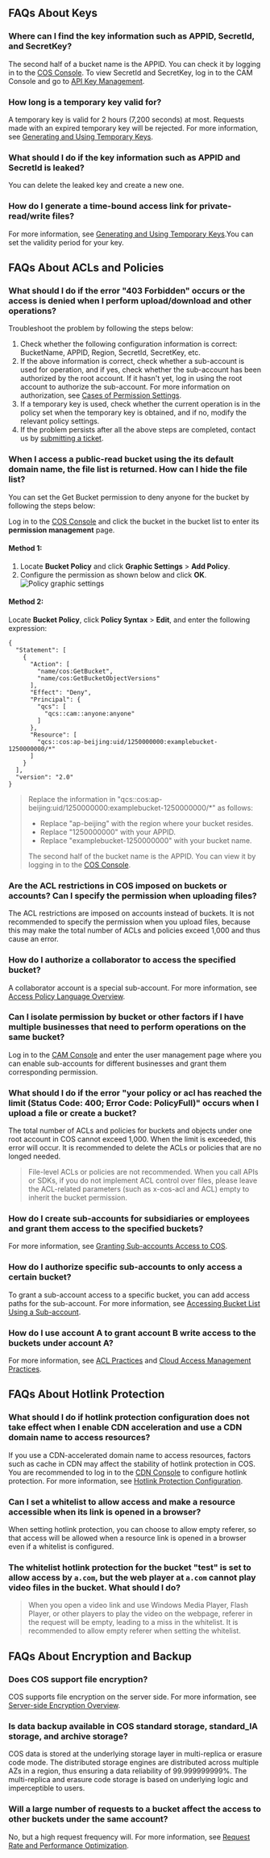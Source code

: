 ## FAQs About Keys

### Where can I find the key information such as APPID, SecretId, and SecretKey?

The second half of a bucket name is the APPID. You can check it by logging in to the [COS Console](https://console.cloud.tencent.com/cos5/bucket). To view SecretId and SecretKey, log in to the CAM Console and go to [API Key Management](https://console.cloud.tencent.com/cam/capi).

### How long is a temporary key valid for?

A temporary key is valid for 2 hours (7,200 seconds) at most. Requests made with an expired temporary key will be rejected. For more information, see [Generating and Using Temporary Keys](https://intl.cloud.tencent.com/document/product/436/14048).

### What should I do if the key information such as APPID and SecretId is leaked?

You can delete the leaked key and create a new one.

### How do I generate a time-bound access link for private-read/write files?

For more information, see [Generating and Using Temporary Keys](https://intl.cloud.tencent.com/document/product/436/14048).You can set the validity period for your key.

## FAQs About ACLs and Policies

### What should I do if the error "403 Forbidden" occurs or the access is denied when I perform upload/download and other operations?

Troubleshoot the problem by following the steps below:

1. Check whether the following configuration information is correct:
   BucketName, APPID, Region, SecretId, SecretKey, etc.
2. If the above information is correct, check whether a sub-account is used for operation, and if yes, check whether the sub-account has been authorized by the root account. If it hasn't yet, log in using the root account to authorize the sub-account.
   For more information on authorization, see [Cases of Permission Settings](https://intl.cloud.tencent.com/document/product/436/12514).
3. If a temporary key is used, check whether the current operation is in the policy set when the temporary key is obtained, and if no, modify the relevant policy settings.
4. If the problem persists after all the above steps are completed, contact us by [submitting a ticket](https://console.cloud.tencent.com/workorder/category?level1_id=83&level2_id=84&source=0&data_title=%E5%AF%B9%E8%B1%A1%E5%AD%98%E5%82%A8%20COS&step=1).

### When I access a public-read bucket using the its default domain name, the file list is returned. How can I hide the file list?

You can set the Get Bucket permission to deny anyone for the bucket by following the steps below:

Log in to the [COS Console](https://console.cloud.tencent.com/cos5) and click the bucket in the bucket list to enter its **permission management** page.

#### Method 1:

1. Locate **Bucket Policy** and click **Graphic Settings** > **Add Policy**.
2. Configure the permission as shown below and click **OK**.
   ![Policy graphic settings](https://main.qcloudimg.com/raw/6c9262116cb78654ea5c25d9ba483595.png)

#### Method 2:

Locate **Bucket Policy**, click **Policy Syntax** > **Edit**, and enter the following expression:
```
{
  "Statement": [
    {
      "Action": [
        "name/cos:GetBucket",
        "name/cos:GetBucketObjectVersions"
      ],
      "Effect": "Deny",
      "Principal": {
        "qcs": [
          "qcs::cam::anyone:anyone"
        ]
      },
      "Resource": [
        "qcs::cos:ap-beijing:uid/1250000000:examplebucket-1250000000/*"
      ]
    }
  ],
  "version": "2.0"
}
```

>Replace the information in "qcs::cos:ap-beijing:uid/1250000000:examplebucket-1250000000/*" as follows:
> - Replace "ap-beijing" with the region where your bucket resides.
> - Replace "1250000000" with your APPID.
> - Replace "examplebucket-1250000000" with your bucket name.
>
> The second half of the bucket name is the APPID. You can view it by logging in to the [COS Console](https://console.cloud.tencent.com/cos5/bucket).

### Are the ACL restrictions in COS imposed on buckets or accounts? Can I specify the permission when uploading files?

The ACL restrictions are imposed on accounts instead of buckets. It is not recommended to specify the permission when you upload files, because this may make the total number of ACLs and policies exceed 1,000 and thus cause an error.

### How do I authorize a collaborator to access the specified bucket?

A collaborator account is a special sub-account. For more information, see [Access Policy Language Overview](https://intl.cloud.tencent.com/document/product/436/18023).

### Can I isolate permission by bucket or other factors if I have multiple businesses that need to perform operations on the same bucket?

Log in to the [CAM Console](https://console.cloud.tencent.com/cam/overview) and enter the user management page where you can enable sub-accounts for different businesses and grant them corresponding permission.

### What should I do if the error "your policy or acl has reached the limit (Status Code: 400; Error Code: PolicyFull)" occurs when I upload a file or create a bucket?

The total number of ACLs and policies for buckets and objects under one root account in COS cannot exceed 1,000. When the limit is exceeded, this error will occur. It is recommended to delete the ACLs or policies that are no longed needed.

>File-level ACLs or policies are not recommended. When you call APIs or SDKs, if you do not implement ACL control over files, please leave the ACL-related parameters (such as x-cos-acl and ACL) empty to inherit the bucket permission.

### How do I create sub-accounts for subsidiaries or employees and grant them access to the specified buckets?

For more information, see [Granting Sub-accounts Access to COS](https://cloud.tencent.com/document/product/436/11714).

### How do I authorize specific sub-accounts to only access a certain bucket?

To grant a sub-account access to a specific bucket, you can add access paths for the sub-account. For more information, see [Accessing Bucket List Using a Sub-account](https://intl.cloud.tencent.com/document/product/436/17061).

### How do I use account A to grant account B write access to the buckets under account A?

For more information, see [ACL Practices](https://intl.cloud.tencent.com/document/product/436/12470) and [Cloud Access Management Practices](https://intl.cloud.tencent.com/document/product/436/12469).

## FAQs About Hotlink Protection

### What should I do if hotlink protection configuration does not take effect when I enable CDN acceleration and use a CDN domain name to access resources?

If you use a CDN-accelerated domain name to access resources, factors such as cache in CDN may affect the stability of hotlink protection in COS. You are recommended to log in to the [CDN Console](https://console.cloud.tencent.com/cdn) to configure hotlink protection. For more information, see [Hotlink Protection Configuration](https://intl.cloud.tencent.com/document/product/228/6292).

### Can I set a whitelist to allow access and make a resource accessible when its link is opened in a browser?

When setting hotlink protection, you can choose to allow empty referer, so that access will be allowed when a resource link is opened in a browser even if a whitelist is configured.

### The whitelist hotlink protection for the bucket "test" is set to allow access by `a.com`, but the web player at `a.com` cannot play video files in the bucket. What should I do?

> When you open a video link and use Windows Media Player, Flash Player, or other players to play the video on the webpage, referer in the request will be empty, leading to a miss in the whitelist. It is recommended to allow empty referer when setting the whitelist.

## FAQs About Encryption and Backup

### Does COS support file encryption?

COS supports file encryption on the server side. For more information, see [Server-side Encryption Overview](https://intl.cloud.tencent.com/document/product/436/18145).

### Is data backup available in COS standard storage, standard_IA storage, and archive storage?

COS data is stored at the underlying storage layer in multi-replica or erasure code mode. The distributed storage engines are distributed across multiple AZs in a region, thus ensuring a data reliability of 99.999999999%. The multi-replica and erasure code storage is based on underlying logic and imperceptible to users.

### Will a large number of requests to a bucket affect the access to other buckets under the same account?

No, but a high request frequency will. For more information, see [Request Rate and Performance Optimization](https://intl.cloud.tencent.com/document/product/436/13653).
